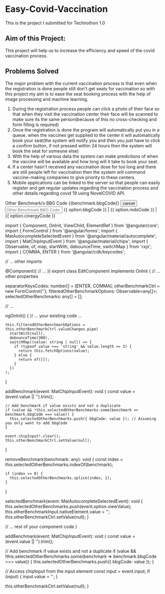 # Easy-Covid-Vaccination
This is the project I submitted for Technothon 1.0

## **Aim of this Project:**

This project will help us to increase the efficiency and speed of the covid vaccination process.

## **Problems Solved**

The major problem with the current vaccination process is that even when the registration is done people still don't get seats for vaccination so with this project my aim is to ease the seat booking process with the help of image processing and machine learning.

1. During the registration process people can click a photo of their face so that when they visit the vaccination center their face will be scanned to make sure its the same person(because of this no cross-checking and form filling is required)
2. Once the registration is done the program will automatically put you in a queue. when the vaccines get supplied to the center it will automatically book your seat(the system will notify you and then you just have to click a confirm button, if not pressed within 24 hours then the system will book the seat for someone else)
3. With the help of various data the system can make predictions of when the vaccine will be available and how long will it take to book your seat.
4. If a center hasn't received any vaccination dose for too long and there are still people left for vaccination then the system will command vaccine-making companies to give priority to these centers.
5. Mobile applications can be linked to the server so that people can easily register and get regular updates regarding the vaccination process and other details regarding covid 19 using NovelCOVID API.


<mat-form-field class="example-chip-list" appearance="outline">
  <mat-label>Other Benchmark/s BBG Code</mat-label>
  <mat-chip-list #chipList aria-label="Other Benchmark selection">
    <mat-chip
      *ngFor="let benchmark of selectedOtherBenchmarks"
      (removed)="removeBenchmark(benchmark)">
      {{benchmark.bbgCode}} 
      <button matChipRemove>
        <mat-icon>cancel</mat-icon>
      </button>
    </mat-chip>
    <input
      placeholder="Other Benchmark BBG Code"
      #otherBenchmarkInput
      [formControl]="otherBenchmarkControl"
      [matAutocomplete]="auto"
      [matChipInputFor]="chipList"
      [matChipInputSeparatorKeyCodes]="separatorKeysCodes"
      (matChipInputTokenEnd)="addBenchmark($event)"
    />
  </mat-chip-list>
  <mat-autocomplete #auto="matAutocomplete" (optionSelected)="selectedBenchmark($event)">
    <mat-option *ngFor="let option of filteredOtherBenchmarkOptions | async" [value]="option">
      {{ option.bbgCode }} | {{ option.mdsCode }} | {{ option.cinergyCode }}
    </mat-option>
  </mat-autocomplete>
</mat-form-field>






import { Component, OnInit, ViewChild, ElementRef } from '@angular/core';
import { FormControl } from '@angular/forms';
import { MatAutocompleteSelectedEvent } from '@angular/material/autocomplete';
import { MatChipInputEvent } from '@angular/material/chips';
import { Observable, of, map, startWith, debounceTime, switchMap } from 'rxjs';
import { COMMA, ENTER } from '@angular/cdk/keycodes';

// ... other imports

@Component({
  // ...
})
export class EditComponent implements OnInit {
  // ... other properties

  separatorKeysCodes: number[] = [ENTER, COMMA]; 
  otherBenchmarkCtrl = new FormControl('');
  filteredOtherBenchmarkOptions: Observable<any[]>; 
  selectedOtherBenchmarks: any[] = []; 

  // ...

  ngOnInit() {
    // ... your existing code ...

    this.filteredOtherBenchmarkOptions = this.otherBenchmarkCtrl.valueChanges.pipe(
      startWith(null),
      debounceTime(300),
      switchMap((value: string | null) => {
        if (typeof value === 'string' && value.length >= 3) {
          return this.fetchOptions(value);
        } else {
          return of([]);
        }
      })
    );
  }

  addBenchmark(event: MatChipInputEvent): void {
    const value = (event.value || '').trim();

    // Add benchmark if value exists and not a duplicate
    if (value && !this.selectedOtherBenchmarks.some(benchmark => benchmark.bbgCode === value)) {
      this.selectedOtherBenchmarks.push({ bbgCode: value }); // Assuming you only want to add bbgCode
    }

    event.chipInput!.clear();
    this.otherBenchmarkCtrl.setValue(null);
  }

  removeBenchmark(benchmark: any): void {
    const index = this.selectedOtherBenchmarks.indexOf(benchmark);

    if (index >= 0) {
      this.selectedOtherBenchmarks.splice(index, 1);
    }
  }

  selectedBenchmark(event: MatAutocompleteSelectedEvent): void {
    this.selectedOtherBenchmarks.push(event.option.viewValue);
    this.otherBenchmarkInput.nativeElement.value = '';
    this.otherBenchmarkCtrl.setValue(null);
  }

  // ... rest of your component code
}



addBenchmark(event: MatChipInputEvent): void {
  const value = (event.value || '').trim();

  // Add benchmark if value exists and not a duplicate
  if (value && !this.selectedOtherBenchmarks.some(benchmark => benchmark.bbgCode === value)) {
    this.selectedOtherBenchmarks.push({ bbgCode: value }); 
  }

  // Access chipInput from the input element
  const input = event.input;
  if (input) {
    input.value = '';
  }

  this.otherBenchmarkCtrl.setValue(null);
}
